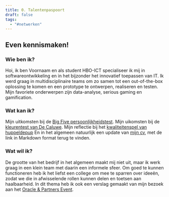 ```yaml
---
title: 0. Talentenpaspoort
draft: false
tags:
  - "#netwerken"
---
```

## Even kennismaken!
### Wie ben ik?
Hoi, ik ben Voornaam en als student HBO-ICT specialiseer ik mij in softwareontwikkeling en in het bijzonder het innovatief toepassen van IT. Ik werd graag in multidisciplinaire teams om zo samen tot een out-of-the-box oplossing te komen en een prototype te ontwerpen, realiseren en testen. Mijn favoriete onderwerpen zijn data-analyse, serious gaming en gamification.
### Wat kan ik?
Mijn uitkomsten bij de [Big Five persoonlijkheidstest](PD1).
Mijn uikomsten bij de [kleurentest van De Caluwe](PD3).
Mijn reflectie bij het [kwaliteitenspel van huppeldepup](PD4)
En in het algemeen natuurlijk een update van [mijn cv](CV), met de link in Markdown format terug te vinden.
### Wat wil ik?
De grootte van het bedrijf in het algemeen maakt mij niet uit, maar ik werk graag in een klein team met daarin een informele sfeer. Om goed te kunnen functioneren heb ik het liefst een college om mee te sparren over ideeën, zodat we die in afwisselende rollen kunnen delen en toetsen aan haalbaarheid.
In dit thema heb ik ook een verslag gemaakt van mijn bezoek aan het [Oracle & Partners Event](PD2).
